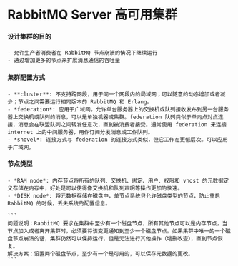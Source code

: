 # RabbitMQ Server 高可用集群

#### 设计集群的目的

	- 允许生产者消费者在 RabbitMQ 节点崩溃的情况下继续运行
	- 通过增加更多的节点来扩展消息通信的吞吐量

#### 集群配置方式

	- **cluster**: 不支持跨网段，用于同一个网段内的局域网；可以随意的动态增加或者减少；节点之间需要运行相同版本的 RabbitMQ 和 Erlang。
	- *federation*: 应用于广域网。允许单台服务器上的交换机或队列接收发布到另一台服务器上交换机或队列的消息，可以是单独机器或集群。federation 队列类似于单向点对点连接，消息会在联盟队列之间转发任意次，直到被消费者接受。通常使用 federation 来连接 internet 上的中间服务器，用作订阅分发消息或工作队列。
	- *shovel*: 连接方式与 federation 的连接方式类似，但它工作在更低层次。可以应用于广域网。

#### 节点类型

	- *RAM node*: 内存节点将所有的队列、交换机、绑定、用户、权限和 vhost 的元数据定义存储在内存中，好处是可以使得像交换机和队列声明等操作更加的快速。
	- *DISK node*: 将元数据存储在磁盘中，单节点系统只允许磁盘类型的节点，防止重启 RabbitMQ 的时候，丢失系统的配置信息。

	```
	问题说明：RabbitMQ 要求在集群中至少有一个磁盘节点，所有其他节点可以是内存节点，当节点加入或者离开集群时，必须要将该变更通知到至少一个磁盘节点。如果集群中唯一的一个磁盘节点崩溃的话，集群仍然可以保持运行，但是无法进行其他操作（增删改查），直到节点恢复。
    解决方案：设置两个磁盘节点，至少有一个是可用的，可以保存元数据的更改。
	```

